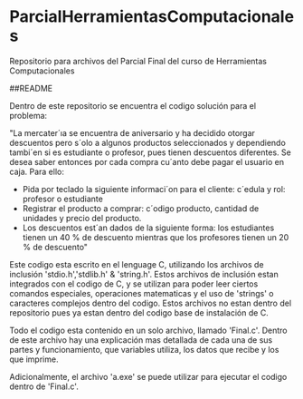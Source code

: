 # ParcialHerramientasComputacionales
Repositorio para archivos del Parcial Final del curso de Herramientas Computacionales

##README

Dentro de este repositorio se encuentra el codigo solución para el problema:

"La mercater´ıa se encuentra de aniversario y ha decidido otorgar descuentos pero s´olo a algunos
productos seleccionados y dependiendo tambi´en si es estudiante o profesor, pues tienen descuentos diferentes. Se desea saber entonces por cada compra cu´anto debe pagar el usuario en
caja. Para ello:
* Pida por teclado la siguiente informaci´on para el cliente: c´edula y rol: profesor o estudiante
* Registrar el producto a comprar: c´odigo producto, cantidad de unidades y precio del
producto.
* Los descuentos est´an dados de la siguiente forma: los estudiantes tienen un 40 % de descuento mientras que los profesores tienen un 20 % de descuento"

Este codigo esta escrito en el lenguage C, utilizando los archivos de inclusión 'stdio.h','stdlib.h' & 'string.h'. Estos archivos de inclusión estan integrados con el codigo de C, y se utilizan para poder leer ciertos comandos especiales, operaciones matematicas y el uso de 'strings' o caracteres complejos dentro del codigo. Estos archivos no estan dentro del repositorio pues ya estan dentro del codigo base de instalación de C.

Todo el codigo esta contenido en un solo archivo, llamado 'Final.c'. Dentro de este archivo hay una explicación mas detallada de cada una de sus partes y funcionamiento, que variables utiliza, los datos que recibe y los que imprime.

Adicionalmente, el archivo 'a.exe' se puede utilizar para ejecutar el codigo dentro de 'Final.c'.
